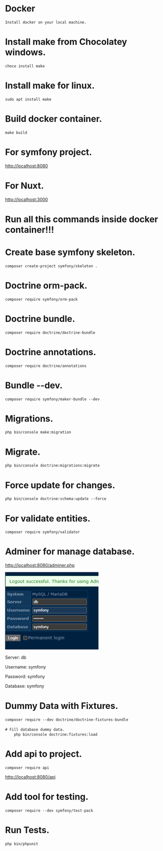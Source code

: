 # Docker
    Install docker on your local machine.

# Install make from Chocolatey windows. 
    choco install make

# Install make for linux.
    sudo apt install make

# Build docker container.
    make build

# For symfony project.
[http://localhost:8080](http://localhost:8080)

# For Nuxt.
[http://localhost:3000](http://localhost:3000)



# Run  all this commands inside docker container!!!
    
# Create base symfony skeleton.
    composer create-project symfony/skeleton .
        
# Doctrine orm-pack.
    composer require symfony/orm-pack

# Doctrine bundle.
    composer require doctrine/doctrine-bundle
# Doctrine annotations.    
    composer require doctrine/annotations
# Bundle --dev.    
    composer require symfony/maker-bundle --dev


# Migrations.
    php bin/console make:migration

# Migrate.
    php bin/console doctrine:migrations:migrate

# Force update for changes.
    php bin/console doctrine:schema:update --force

# For validate entities.
    composer require symfony/validator


# Adminer for manage database.
[http://localhost:8080/adminer.php](http://localhost:8080/adminer.php)

![db-login](image.png)

Server: db

Username: symfony

Password: symfony

Database: symfony

# Dummy Data with Fixtures.
    composer require --dev doctrine/doctrine-fixtures-bundle

    # Fill database dummy data.
        php bin/console doctrine:fixtures:load

# Add api to project.
    composer require api

[http://localhost:8080/api](http://localhost:8080/api)

# Add tool for testing.
    composer require --dev symfony/test-pack

# Run Tests.
    php bin/phpunit

